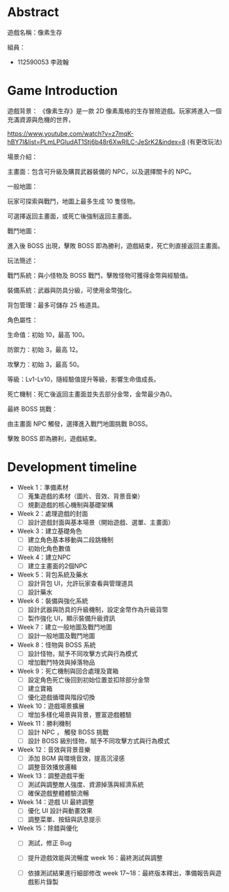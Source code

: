 # Abstract

遊戲名稱：像素生存

組員：
- 112590053 李政翰

# Game Introduction
遊戲背景：
《像素生存》是一款 2D 像素風格的生存冒險遊戲。玩家將進入一個充滿資源與危機的世界，

https://www.youtube.com/watch?v=z7mqK-hBY7I&list=PLmLPGIudAT1Stj6b48r6XwRlLC-JeSrK2&index=8 (有更改玩法)

場景介紹：

主畫面：包含可升級及購買武器裝備的 NPC，以及選擇關卡的 NPC。

一般地圖：

玩家可探索與戰鬥，地圖上最多生成 10 隻怪物。

可選擇返回主畫面，或死亡後強制返回主畫面。

戰鬥地圖：

進入後 BOSS 出現，擊敗 BOSS 即為勝利，遊戲結束，死亡則直接返回主畫面。

玩法簡述：

戰鬥系統：與小怪物及 BOSS 戰鬥，擊敗怪物可獲得金幣與經驗值。

裝備系統：武器與防具分級，可使用金幣強化。

背包管理：最多可儲存 25 格道具。

角色屬性：

生命值：初始 10，最高 100。

防禦力：初始 3，最高 12。

攻擊力：初始 3，最高 50。

等級：Lv1-Lv10，隨經驗值提升等級，影響生命值成長。

死亡機制：死亡後返回主畫面並失去部分金幣，金幣最少為0。

最終 BOSS 挑戰：

由主畫面 NPC 觸發，選擇進入戰鬥地圖挑戰 BOSS。

擊敗 BOSS 即為勝利，遊戲結束。
# Development timeline

- Week 1：準備素材
  - [ ] 蒐集遊戲的素材（圖片、音效、背景音樂）
  - [ ] 規劃遊戲的核心機制與基礎架構
- Week 2：處理遊戲的封面
  - [ ] 設計遊戲封面與基本場景（開始遊戲、選單、主畫面）
- Week 3：建立基礎角色
  - [ ] 建立角色基本移動與二段跳機制
  - [ ] 初始化角色數值
- Week 4：建立NPC
  - [ ] 建立主畫面的2個NPC
- Week 5：背包系統及藥水
  - [ ] 設計背包 UI，允許玩家查看與管理道具
  - [ ] 設計藥水
- Week 6：裝備與強化系統
  - [ ] 設計武器與防具的升級機制，設定金幣作為升級貨幣
  - [ ] 製作強化 UI，顯示裝備升級資訊
- Week 7：建立一般地圖及戰鬥地圖
  - [ ] 設計一般地圖及戰鬥地圖
- Week 8：怪物與 BOSS 系統
  - [ ] 設計怪物，賦予不同攻擊方式與行為模式
  - [ ] 增加戰鬥特效與掉落物品
- Week 9：死亡機制與回合處理及寶箱
  - [ ] 設定角色死亡後回到初始位置並扣除部分金幣
  - [ ] 建立寶箱
  - [ ] 優化遊戲循環與階段切換  
- Week 10：遊戲場景擴展
  - [ ] 增加多樣化場景與背景，豐富遊戲體驗 
- Week 11：勝利機制
  - [ ] 設計 NPC ， 觸發 BOSS 挑戰
  - [ ] 設計 BOSS 級別怪物，賦予不同攻擊方式與行為模式    
- Week 12：音效與背景音樂
  - [ ] 添加 BGM 與環境音效，提高沉浸感
  - [ ] 調整音效播放邏輯
- Week 13：調整遊戲平衡
  - [ ] 測試與調整敵人強度、資源掉落與經濟系統
  - [ ] 確保遊戲整體體驗流暢
- Week 14：遊戲 UI 最終調整
  - [ ] 優化 UI 設計與動畫效果
  - [ ] 調整菜單、按鈕與訊息提示
- Week 15：除錯與優化
  - [ ] 測試，修正 Bug
  - [ ] 提升遊戲效能與流暢度
week 16：最終測試與調整
  - [ ] 依據測試結果進行細部修改
week 17~18：最終版本釋出，準備報告與遊戲影片錄製


